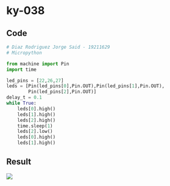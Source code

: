 # ky-038

## Code
```python
# Diaz Rodriguez Jorge Said - 19211629
# Micropython

from machine import Pin
import time

led_pins = [22,26,27]
leds = [Pin(led_pins[0],Pin.OUT),Pin(led_pins[1],Pin.OUT),
        Pin(led_pins[2],Pin.OUT)]
delay_t = 0.1
while True:
    leds[0].high()
    leds[1].high()
    leds[2].high()
    time.sleep(1)
    leds[2].low()
    leds[0].high()
    leds[1].high()

```
## Result

 ![](https://media2.giphy.com/media/HBlRqzdcdyYIewmyyV/giphy.gif?cid=790b7611792555742318fa43495715770cba7feb8fb2264c&rid=giphy.gif&ct=g)
